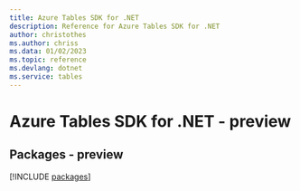```yaml
---
title: Azure Tables SDK for .NET
description: Reference for Azure Tables SDK for .NET
author: christothes
ms.author: chriss
ms.data: 01/02/2023
ms.topic: reference
ms.devlang: dotnet
ms.service: tables
---
```

# Azure Tables SDK for .NET - preview
## Packages - preview
[!INCLUDE [packages](tables-index.md)]